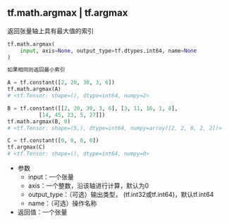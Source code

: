 ## tf.math.argmax | tf.argmax

返回张量轴上具有最大值的索引

```python
tf.math.argmax(
    input, axis=None, output_type=tf.dtypes.int64, name=None
)
```
```python
如果相同则返回最小索引

A = tf.constant([2, 20, 30, 3, 6])
tf.math.argmax(A)
# <tf.Tensor: shape=(), dtype=int64, numpy=2>

B = tf.constant([[2, 20, 30, 3, 6], [3, 11, 16, 1, 8],
          [14, 45, 23, 5, 27]])
tf.math.argmax(B, 0)
# <tf.Tensor: shape=(5,), dtype=int64, numpy=array([2, 2, 0, 2, 2])>

C = tf.constant([0, 0, 0, 0])
tf.argmax(C)
# <tf.Tensor: shape=(), dtype=int64, numpy=0>
```


+ 参数
   + input：一个张量
   + axis：一个整数，沿该轴进行计算，默认为0
   + output_type：（可选）输出类型， (tf.int32或tf.int64)，默认tf.int64
   + name：（可选）操作名称
+ 返回值：一个张量